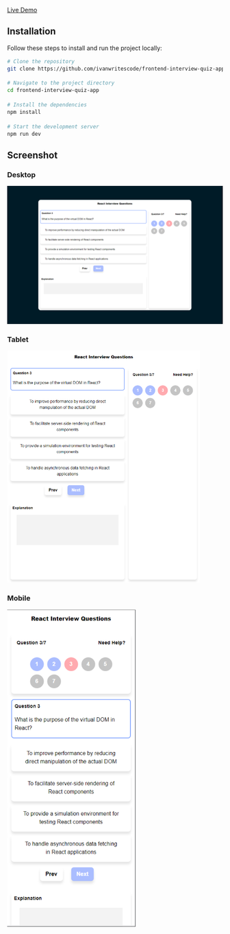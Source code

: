 [Live Demo](https://ivanwritescode.github.io/results-summary-component/)
## Installation

Follow these steps to install and run the project locally:

```bash
# Clone the repository
git clone https://github.com/ivanwritescode/frontend-interview-quiz-app.git

# Navigate to the project directory
cd frontend-interview-quiz-app

# Install the dependencies
npm install

# Start the development server
npm run dev
```
## Screenshot
### Desktop

<img src="https://github.com/ivanwritescode/frontend-interview-quiz-app/blob/main/screenshots/desktop-1440px.png" alt="Desktop Screenshot" width="600" />

### Tablet
<img src="https://github.com/ivanwritescode/frontend-interview-quiz-app/blob/main/screenshots/tablet-768.png" alt="Tablet Screenshot" width="450" />

### Mobile
<img src="https://github.com/ivanwritescode/frontend-interview-quiz-app/blob/main/screenshots/mobile-375px.png" alt="Mobile Screenshot" width="300" />